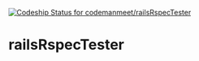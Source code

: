 [ ![Codeship Status for codemanmeet/railsRspecTester](https://codeship.com/projects/9e1cbfb0-52a5-0132-350c-1e034fd16c6e/status)](https://codeship.com/projects/48689)

railsRspecTester
================
